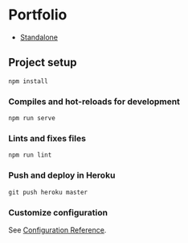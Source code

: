 # Portfolio

- [Standalone](http://www.anerodata.com)

## Project setup
```
npm install
```

### Compiles and hot-reloads for development
```
npm run serve
```

### Lints and fixes files
```
npm run lint
```

### Push and deploy in Heroku 
```
git push heroku master
```

### Customize configuration
See [Configuration Reference](https://cli.vuejs.org/config/).
